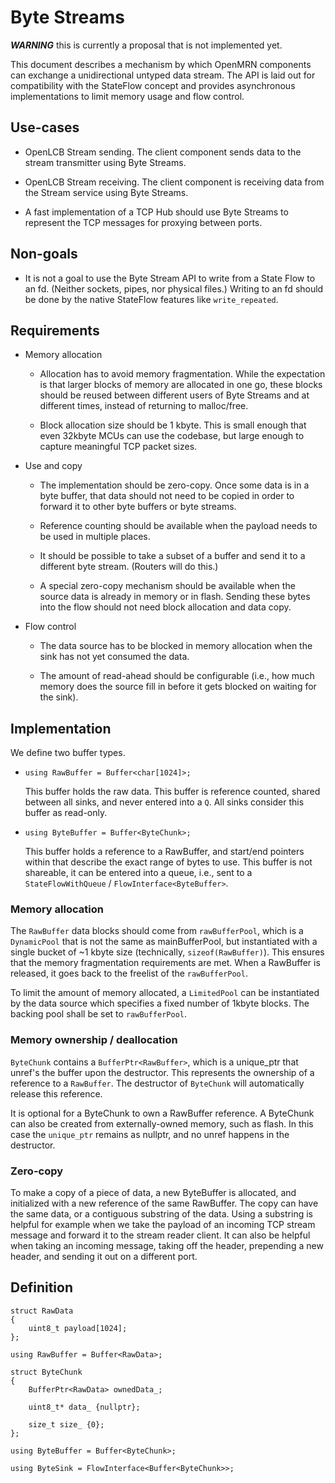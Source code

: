 # Byte Streams

***WARNING*** this is currently a proposal that is not implemented yet.

This document describes a mechanism by which OpenMRN components can exchange a
unidirectional untyped data stream. The API is laid out for compatibility with
the StateFlow concept and provides asynchronous implementations to limit memory
usage and flow control.

## Use-cases

- OpenLCB Stream sending. The client component sends data to the stream
  transmitter using Byte Streams.
  
- OpenLCB Stream receiving. The client component is receiving data from the
  Stream service using Byte Streams.
  
- A fast implementation of a TCP Hub should use Byte Streams to represent the
  TCP messages for proxying between ports.
  
## Non-goals

- It is not a goal to use the Byte Stream API to write from a State Flow to an
  fd. (Neither sockets, pipes, nor physical files.) Writing to an fd should be
  done by the native StateFlow features like `write_repeated`.

## Requirements

- Memory allocation

  - Allocation has to avoid memory fragmentation. While the expectation is that
    larger blocks of memory are allocated in one go, these blocks should be
    reused between different users of Byte Streams and at different times,
    instead of returning to malloc/free.
  
  - Block allocation size should be 1 kbyte. This is small enough that even
    32kbyte MCUs can use the codebase, but large enough to capture meaningful
    TCP packet sizes.
  
- Use and copy

  - The implementation should be zero-copy. Once some data is in a byte buffer,
    that data should not need to be copied in order to forward it to other byte
    buffers or byte streams.
    
  - Reference counting should be available when the payload needs to be used
    in multiple places.
    
  - It should be possible to take a subset of a buffer and send it to a
    different byte stream. (Routers will do this.)
    
  - A special zero-copy mechanism should be available when the source data is
    already in memory or in flash. Sending these bytes into the flow should not
    need block allocation and data copy.

- Flow control

  - The data source has to be blocked in memory allocation when the sink has
    not yet consumed the data.
    
  - The amount of read-ahead should be configurable (i.e., how much memory does
    the source fill in before it gets blocked on waiting for the sink).


## Implementation

We define two buffer types.

- `using RawBuffer = Buffer<char[1024]>;`

  This buffer holds the raw data. This buffer is reference counted, shared
  between all sinks, and never entered into a `Q`. All sinks consider this
  buffer as read-only.

- `using ByteBuffer = Buffer<ByteChunk>;`

  This buffer holds a reference to a RawBuffer, and start/end pointers within
  that describe the exact range of bytes to use. This buffer is not shareable,
  it can be entered into a queue, i.e., sent to a `StateFlowWithQueue` /
  `FlowInterface<ByteBuffer>`.

### Memory allocation

The `RawBuffer` data blocks should come from `rawBufferPool`, which is a
`DynamicPool` that is not the same as mainBufferPool, but instantiated with a
single bucket of ~1 kbyte size (technically, `sizeof(RawBuffer)`). This ensures
that the memory fragmentation requirements are met. When a RawBuffer is
released, it goes back to the freelist of the `rawBufferPool`.

To limit the amount of memory allocated, a `LimitedPool` can be instantiated by
the data source which specifies a fixed number of 1kbyte blocks. The backing
pool shall be set to `rawBufferPool`.

### Memory ownership / deallocation

`ByteChunk` contains a `BufferPtr<RawBuffer>`, which is a unique_ptr that
unref's the buffer upon the destructor. This represents the ownership of a
reference to a `RawBuffer`. The destructor of `ByteChunk` will automatically
release this reference.

It is optional for a ByteChunk to own a RawBuffer reference. A ByteChunk can
also be created from externally-owned memory, such as flash. In this case the
`unique_ptr` remains as nullptr, and no unref happens in the destructor.

### Zero-copy

To make a copy of a piece of data, a new ByteBuffer is allocated, and
initialized with a new reference of the same RawBuffer. The copy can have the
same data, or a contiguous substring of the data. Using a substring is helpful
for example when we take the payload of an incoming TCP stream message and
forward it to the stream reader client. It can also be helpful when taking an
incoming message, taking off the header, prepending a new header, and sending
it out on a different port.

## Definition

```
struct RawData
{
    uint8_t payload[1024];
};

using RawBuffer = Buffer<RawData>;

struct ByteChunk
{
    BufferPtr<RawData> ownedData_;
    
    uint8_t* data_ {nullptr};

    size_t size_ {0};
};

using ByteBuffer = Buffer<ByteChunk>;

using ByteSink = FlowInterface<Buffer<ByteChunk>>;
```
